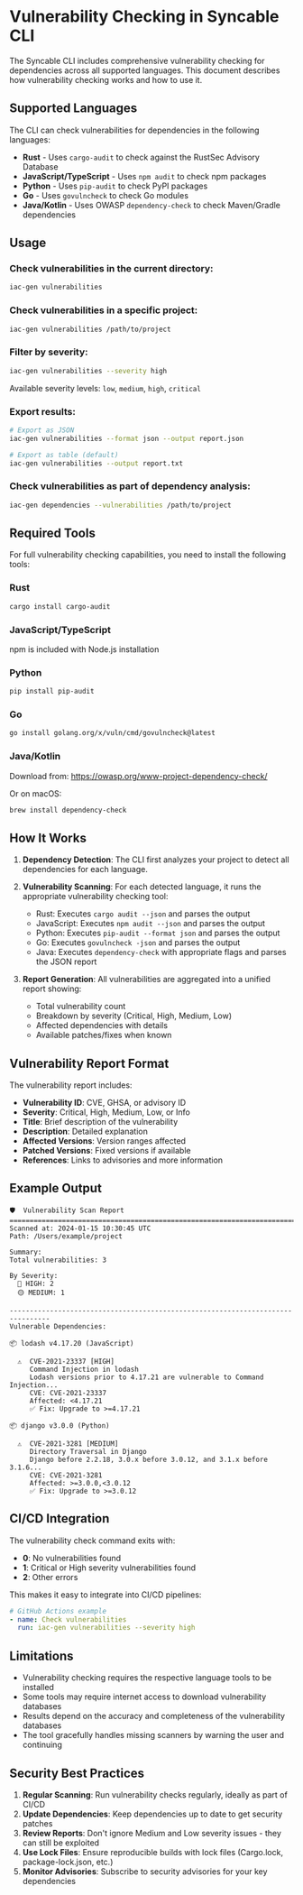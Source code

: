 # Vulnerability Checking in Syncable CLI

The Syncable CLI includes comprehensive vulnerability checking for dependencies across all supported languages. This document describes how vulnerability checking works and how to use it.

## Supported Languages

The CLI can check vulnerabilities for dependencies in the following languages:

- **Rust** - Uses `cargo-audit` to check against the RustSec Advisory Database
- **JavaScript/TypeScript** - Uses `npm audit` to check npm packages
- **Python** - Uses `pip-audit` to check PyPI packages
- **Go** - Uses `govulncheck` to check Go modules
- **Java/Kotlin** - Uses OWASP `dependency-check` to check Maven/Gradle dependencies

## Usage

### Check vulnerabilities in the current directory:
```bash
iac-gen vulnerabilities
```

### Check vulnerabilities in a specific project:
```bash
iac-gen vulnerabilities /path/to/project
```

### Filter by severity:
```bash
iac-gen vulnerabilities --severity high
```

Available severity levels: `low`, `medium`, `high`, `critical`

### Export results:
```bash
# Export as JSON
iac-gen vulnerabilities --format json --output report.json

# Export as table (default)
iac-gen vulnerabilities --output report.txt
```

### Check vulnerabilities as part of dependency analysis:
```bash
iac-gen dependencies --vulnerabilities /path/to/project
```

## Required Tools

For full vulnerability checking capabilities, you need to install the following tools:

### Rust
```bash
cargo install cargo-audit
```

### JavaScript/TypeScript
npm is included with Node.js installation

### Python
```bash
pip install pip-audit
```

### Go
```bash
go install golang.org/x/vuln/cmd/govulncheck@latest
```

### Java/Kotlin
Download from: https://owasp.org/www-project-dependency-check/

Or on macOS:
```bash
brew install dependency-check
```

## How It Works

1. **Dependency Detection**: The CLI first analyzes your project to detect all dependencies for each language.

2. **Vulnerability Scanning**: For each detected language, it runs the appropriate vulnerability checking tool:
   - Rust: Executes `cargo audit --json` and parses the output
   - JavaScript: Executes `npm audit --json` and parses the output
   - Python: Executes `pip-audit --format json` and parses the output
   - Go: Executes `govulncheck -json` and parses the output
   - Java: Executes `dependency-check` with appropriate flags and parses the JSON report

3. **Report Generation**: All vulnerabilities are aggregated into a unified report showing:
   - Total vulnerability count
   - Breakdown by severity (Critical, High, Medium, Low)
   - Affected dependencies with details
   - Available patches/fixes when known

## Vulnerability Report Format

The vulnerability report includes:

- **Vulnerability ID**: CVE, GHSA, or advisory ID
- **Severity**: Critical, High, Medium, Low, or Info
- **Title**: Brief description of the vulnerability
- **Description**: Detailed explanation
- **Affected Versions**: Version ranges affected
- **Patched Versions**: Fixed versions if available
- **References**: Links to advisories and more information

## Example Output

```
🛡️  Vulnerability Scan Report
================================================================================
Scanned at: 2024-01-15 10:30:45 UTC
Path: /Users/example/project

Summary:
Total vulnerabilities: 3

By Severity:
  🔴 HIGH: 2
  🟡 MEDIUM: 1

--------------------------------------------------------------------------------
Vulnerable Dependencies:

📦 lodash v4.17.20 (JavaScript)

  ⚠️  CVE-2021-23337 [HIGH]
     Command Injection in lodash
     Lodash versions prior to 4.17.21 are vulnerable to Command Injection...
     CVE: CVE-2021-23337
     Affected: <4.17.21
     ✅ Fix: Upgrade to >=4.17.21

📦 django v3.0.0 (Python)

  ⚠️  CVE-2021-3281 [MEDIUM]
     Directory Traversal in Django
     Django before 2.2.18, 3.0.x before 3.0.12, and 3.1.x before 3.1.6...
     CVE: CVE-2021-3281
     Affected: >=3.0.0,<3.0.12
     ✅ Fix: Upgrade to >=3.0.12
```

## CI/CD Integration

The vulnerability check command exits with:
- **0**: No vulnerabilities found
- **1**: Critical or High severity vulnerabilities found
- **2**: Other errors

This makes it easy to integrate into CI/CD pipelines:

```yaml
# GitHub Actions example
- name: Check vulnerabilities
  run: iac-gen vulnerabilities --severity high
```

## Limitations

- Vulnerability checking requires the respective language tools to be installed
- Some tools may require internet access to download vulnerability databases
- Results depend on the accuracy and completeness of the vulnerability databases
- The tool gracefully handles missing scanners by warning the user and continuing

## Security Best Practices

1. **Regular Scanning**: Run vulnerability checks regularly, ideally as part of CI/CD
2. **Update Dependencies**: Keep dependencies up to date to get security patches
3. **Review Reports**: Don't ignore Medium and Low severity issues - they can still be exploited
4. **Use Lock Files**: Ensure reproducible builds with lock files (Cargo.lock, package-lock.json, etc.)
5. **Monitor Advisories**: Subscribe to security advisories for your key dependencies 